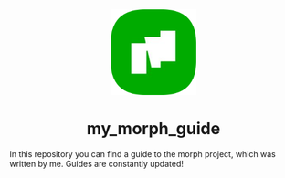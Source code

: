<div align=center>
  <img src="https://github.com/TempGROX/TempGROX/blob/main/src/photos/rounded-in-photoretrica%20(2).png" width="150">
</div>

<h1 align=center>my_morph_guide</h1>
In this repository you can find a guide to the morph project, which was written by me. Guides are constantly updated!
